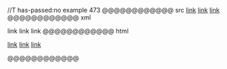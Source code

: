 //T has-passed:no
example 473
@@@@@@@@@@@@ src
[link](/url "title")
[link](/url 'title')
[link](/url (title))
@@@@@@@@@@@@ xml
<?xml version="1.0" encoding="UTF-8"?>
<!DOCTYPE document SYSTEM "CommonMark.dtd">
<document xmlns="http://commonmark.org/xml/1.0">
  <paragraph>
    <link destination="/url" title="title">
      <text>link</text>
    </link>
    <softbreak />
    <link destination="/url" title="title">
      <text>link</text>
    </link>
    <softbreak />
    <link destination="/url" title="title">
      <text>link</text>
    </link>
  </paragraph>
</document>
@@@@@@@@@@@@ html
<p><a href="/url" title="title">link</a>
<a href="/url" title="title">link</a>
<a href="/url" title="title">link</a></p>
@@@@@@@@@@@@
